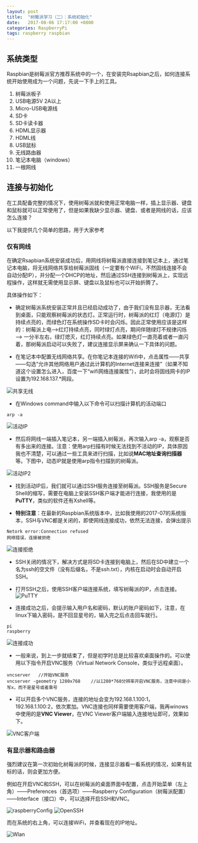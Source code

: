 ```yaml
---
layout: post
title:  "树莓派学习（二）：系统初始化"
date:   2017-08-06 17:17:00 +0800
categories: RaspberryPi
tags: raspberry raspbian
---
```


## 系统类型
Raspbian是树莓派官方推荐系统中的一个，在安装完Rsapbian之后，如何连接系统开始使用成为一个问题，先说一下手上的工具。

1. 树莓派板子
2. USB电源5V 2A以上
3. Micro-USB电源线
4. SD卡
5. SD卡读卡器
6. HDML显示器
7. HDML线
8. USB鼠标
9. 无线路由器
10. 笔记本电脑（windows）
11. 一根网线

## 连接与初始化
在工具配备完整的情况下，使用树莓派就和使用正常电脑一样，插上显示器、键盘和鼠标就可以正常使用了，但是如果我缺少显示器、键盘、或者是网线的话，应该怎么连接？

以下我提供几个简单的思路，用于大家参考

### 仅有网线
在确定Rsapbian系统安装成功后，用网线将树莓派直接连接到笔记本上，通过笔记本电脑，将无线网络共享给树莓派固线（一定要有个WiFi，不然固线连接不会自动分配IP），并分配一个DHCP的地址，然后通过SSH连接到树莓派上，实现远程操作，这样就无需使用显示屏、键盘以及鼠标也可以开始折腾了。

具体操作如下：

* 确定树莓派系统安装正常并且已经启动成功了，由于我们没有显示器，无法看到桌面，只能观察树莓派的状态灯。正常运行时，树莓派的红灯（电源灯）是持续点亮的，而绿色灯在系统操作SD卡时会闪烁。因此正常使用应该是这样的：树莓派上电——>红灯持续点亮，同时绿灯点亮，期间伴随绿灯不规律闪烁——>
一分半左右，绿灯熄灭，红灯持续点亮。如果绿色灯一直亮着或者一直闪着，那树莓派启动可以失败了，建议连接显示屏来确认一下具体的问题。

* 在笔记本中配置无线网络共享。在你笔记本连接的Wifi中，点击属性——共享——勾选“允许其他网络用户通过此计算机的Internet连接来连接”（如果不知道这个设置怎么进入，百度一下“wifi网络连接属性”），此时会将固线网卡的IP设置为192.168.137.*网段。

![共享无线][共享无线]

* 在Windows command中输入以下命令可以扫描计算机的活动端口
```
arp -a
```

![活动IP][活动IP]

* 然后将网线一端插入笔记本，另一端插入树莓派，再次输入arp -a，观察是否有多出来的连接。注意：使用arp扫描有时候无法找到不活动的IP，具体原因我也不清楚，可以通过一些工具来进行扫描，比如说**MAC地址查询扫描器**等。下图中，动态IP就是使用arp指令扫描到的树莓派。

![活动IP2][活动IP2]



* 找到活动IP后，我们就可以通过SSH服务连接至树莓派。SSH服务是Secure Shell的缩写，需要在电脑上安装SSH客户端才能进行连接，我使用的是**PuTTY**，类似的软件还有Xshell等。


* **特别注意**：在最新的Raspbian系统版本中，比如我使用的2017-07的系统版本，SSH与VNC都是关闭的，即使网线连接成功，依然无法连接，会弹出提示
```
Netork error:Connection refused
网络错误，连接被拒绝
```
![连接拒绝][连接拒绝]

* SSH关闭的情况下，解决方式是将SD卡连接到电脑上，然后在SD中建立一个名为ssh的空文件（没有后缀名，不是ssh.txt），内核在启动时会自动开启SSH。

* 打开SSH之后，使用SSH客户端连接系统，填写树莓派的IP，点击连接。
![PuTTY][PuTTY]

* 连接成功之后，会提示输入用户名和密码，默认的账户密码如下，注意，在linux下输入密码，是不回显星号的，输入完之后点击回车就行。
```
pi
raspberry
```

![连接成功][连接成功]

* 一般来说，到上一步就结束了，但是初学时总是比较喜欢桌面操作的。可以使用以下指令开启VNC服务（Virtual Network Console，类似于远程桌面）。
```
vncserver   //开始VNC服务
vncserver -geometry 1280x768    //以1280*768分辨率开启VNC服务，注意中间是小写x，而不是星号或者乘号
```

* 可以开启多个VNC服务，连接的地址会变为192.168.1.100:1，192.168.1.100:2，依次累加。VNC连接也同样需要使用客户端，我再winows中使用的是**VNC Viewer**，在VNC Viewer客户端输入连接地址即可，效果如下。

![VNC客户端][VNC客户端]

### 有显示器和路由器
强烈建议在第一次初始化树莓派的时候，连接显示器看一看系统的情况，如果有鼠标的话，则会更加方便。

例如在开启VNC和SSH，可以在树莓派的桌面界面中配置，点击开始菜单（左上角）——Preferences（首选项）——Raspberry Configuration（树莓派配置）——Interface（接口）中，可以选择开启SSH和VNC。

![raspberryConfig][raspberryConfig]
![OpenSSH][OpenSSH]

而在系统的右上角，可以连接WiFi，并查看现在的IP地址。

![Wlan][Wlan]


[共享无线]: /assets/pic/2017-08-06/shareWifi.jpg
[活动IP]: /assets/pic/2017-08-06/scanPort.jpg
[活动IP2]: /assets/pic/2017-08-06/scanPort2.jpg
[连接拒绝]: /assets/pic/2017-08-06/sshError.jpg
[PuTTY]: /assets/pic/2017-08-06/PuTTY.jpg
[连接成功]: /assets/pic/2017-08-06/connection.jpg
[VNC客户端]: /assets/pic/2017-08-06/vncClient.jpg
[raspberryConfig]: /assets/pic/2017-08-06/raspberryConfiguration.jpg
[OpenSSH]: /assets/pic/2017-08-06/openSSH.jpg
[Wlan]: /assets/pic/2017-08-06/Wlan.jpg